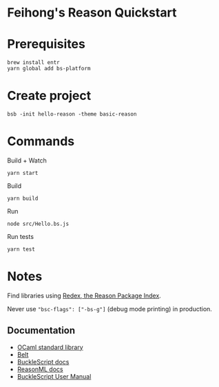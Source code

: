 # Feihong's Reason Quickstart

# Prerequisites

    brew install entr
    yarn global add bs-platform

# Create project

    bsb -init hello-reason -theme basic-reason

# Commands

Build + Watch

    yarn start

Build

    yarn build

Run

    node src/Hello.bs.js

Run tests

    yarn test

# Notes

Find libraries using [Redex, the Reason Package Index](https://redex.github.io/).

Never use `"bsc-flags": ["-bs-g"]` (debug mode printing) in production.

## Documentation

- [OCaml standard library](https://reasonml.github.io/api/index)
- [Belt](https://bucklescript.github.io/bucklescript/api/index.html)
- [BuckleScript docs](https://bucklescript.github.io/en/)
- [ReasonML docs](https://reasonml.github.io/)
- [BuckleScript User Manual](https://bucklescript.github.io/bucklescript/Manual.html)
